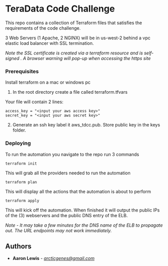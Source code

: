 # TeraData Code Challenge

This repo contains a collection of Terraform files that satisfies the requirements of the code challenge.

3 Web Servers (1 Apache, 2 NGINX) will be in us-west-2 behind a vpc elastic load balancer with SSL termination.

*Note the SSL certificate is created via a terraform resource and is self-signed .  A browser warning will pop-up when accessing the https site*

### Prerequisites
Install terraform on a mac or windows pc

1. In the root directory create a file called terraform.tfvars

Your file will contain 2 lines:

```
access_key = "<input your aws access key>"
secret_key = "<input your aws secret key>"
```

2. Generate an ssh key label it aws_tdcc.pub.  Store public key in the keys folder.


### Deploying
To run the automation you navigate to the repo run 3 commands

```
terraform init
```
This will grab all the providers needed to run the automation


```
terraform plan
```
This will display all the actions that the automation is about to perform


```
terraform apply
```
This will kick off the automation.  When finished it will output the public IPs of the (3) webservers and the public DNS entry of the ELB.

*Note - It may take a few minutes for the DNS name of the ELB to propagate out.  The URL endpoints may not work immediately.*

## Authors

* **Aaron Lewis** - *arcticgenes@gmail.com*